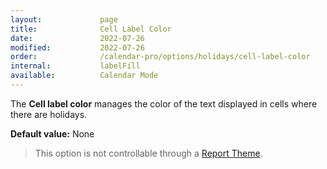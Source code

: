 ```yaml
---
layout:             page
title:              Cell Label Color
date:               2022-07-26
modified:           2022-07-26
order:              /calendar-pro/options/holidays/cell-label-color
internal:           labelFill
available:          Calendar Mode
---
```

The **Cell label color** manages the color of the text displayed in cells where there are holidays.

**Default value:** None


> This option is not controllable through a [Report Theme](../../features/themes.md).